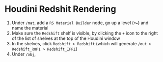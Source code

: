 # Houdini Redshit Rendering

1. Under `/mat`, add a `RS Material Builder` node, go up a level (`⌥←`) and name the material
2. Make sure the `Redshift` shelf is visible, by clicking the `+` icon to the right of the list of shelves at the top of the Houdini window
3. In the shelves, click `Redshift > Redshift` (which will generate `/out > Redshift_ROP1 > Redshift_IPR1`)
4. Under `/obj`, 

